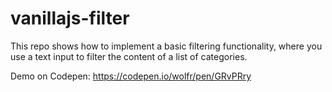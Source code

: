 # vanillajs-filter

This repo shows how to implement a basic filtering functionality, where you use a text input to filter the content of a list of categories.

Demo on Codepen: https://codepen.io/wolfr/pen/GRvPRry
